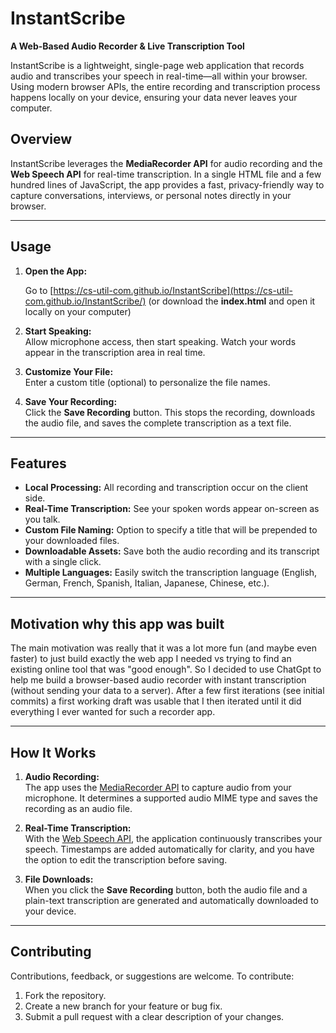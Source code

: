 # InstantScribe

**A Web-Based Audio Recorder & Live Transcription Tool**

InstantScribe is a lightweight, single-page web application that records audio and transcribes your speech in real-time—all within your browser. Using modern browser APIs, the entire recording and transcription process happens locally on your device, ensuring your data never leaves your computer.

## Overview

InstantScribe leverages the **MediaRecorder API** for audio recording and the **Web Speech API** for real-time transcription. 
In a single HTML file and a few hundred lines of JavaScript, the app provides a fast, privacy-friendly way to capture conversations, interviews, or personal notes directly in your browser.

----------

## Usage

1.  **Open the App:**  
    
    Go to [https://cs-util-com.github.io/InstantScribe](https://cs-util-com.github.io/InstantScribe/) (or download the **index.html** and open it locally on your computer)
    
2.  **Start Speaking:**  
    Allow microphone access, then start speaking. Watch your words appear in the transcription area in real time.
    
3.  **Customize Your File:**  
    Enter a custom title (optional) to personalize the file names.
    
4.  **Save Your Recording:**  
    Click the **Save Recording** button. This stops the recording, downloads the audio file, and saves the complete transcription as a text file.
    

----------

## Features

-   **Local Processing:** All recording and transcription occur on the client side.
-   **Real-Time Transcription:** See your spoken words appear on-screen as you talk.
-   **Custom File Naming:** Option to specify a title that will be prepended to your downloaded files.
-   **Downloadable Assets:** Save both the audio recording and its transcript with a single click.
-   **Multiple Languages:** Easily switch the transcription language (English, German, French, Spanish, Italian, Japanese, Chinese, etc.).

----------

## Motivation why this app was built

The main motivation was really that it was a lot more fun (and maybe even faster) to just build exactly the web app I needed vs trying to find an existing online tool that was "good enough". So I decided to use ChatGpt to help me build a browser-based audio recorder with instant transcription (without sending your data to a server). After a few first iterations (see initial commits) a first working draft was usable that I then iterated until it did everything I ever wanted for such a recorder app. 

----------

## How It Works

1.  **Audio Recording:**  
    The app uses the [MediaRecorder API](https://developer.mozilla.org/en-US/docs/Web/API/MediaRecorder) to capture audio from your microphone. It determines a supported audio MIME type and saves the recording as an audio file.
    
2.  **Real-Time Transcription:**  
    With the [Web Speech API](https://developer.mozilla.org/en-US/docs/Web/API/Web_Speech_API), the application continuously transcribes your speech. Timestamps are added automatically for clarity, and you have the option to edit the transcription before saving.
    
3.  **File Downloads:**  
    When you click the **Save Recording** button, both the audio file and a plain-text transcription are generated and automatically downloaded to your device.

----------

## Contributing

Contributions, feedback, or suggestions are welcome. To contribute:

1.  Fork the repository.
2.  Create a new branch for your feature or bug fix.
3.  Submit a pull request with a clear description of your changes.